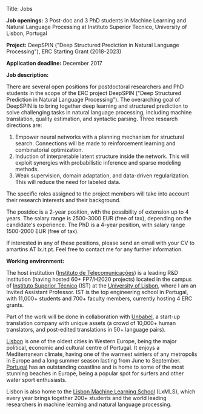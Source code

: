 Title: Jobs

**Job openings:** 3 Post-doc and 3 PhD students in Machine Learning and Natural Language Processing at Instituto Superior Tecnico, University of Lisbon, Portugal

**Project:** DeepSPIN ("Deep Structured Prediction in Natural Language Processing"), ERC Starting Grant (2018-2023)

**Application deadline:** December 2017

**Job description:**

There are several open positions for postdoctoral researchers and PhD students in the scope of the ERC project DeepSPIN ("Deep Structured Prediction in Natural Language Processing").
The overarching goal of DeepSPIN is to bring together deep learning and structured prediction to solve challenging tasks in natural language processing, including machine translation, quality estimation, and syntactic parsing.
Three research directions are:

  1. Empower neural networks with a planning mechanism for structural search. Connections will be made to reinforcement learning and combinatorial optimization.  
  2. Induction of interpretable latent structure inside the network. This will exploit synergies with probabilistic inference and sparse modeling methods.  
  3. Weak supervision, domain adaptation, and data-driven regularization. This will reduce the need for labeled data.  

The specific roles assigned to the project members will take into account their research interests and their background.

The postdoc is a 2-year position, with the possibility of extension up to 4 years. The salary range is 2500-3000 EUR (free of tax), depending on the candidate's experience. The PhD is a 4-year position, with salary range 1500-2000 EUR (free of tax).

If interested in any of these positions, please send an email with your CV to amartins AT lx.it.pt. Feel free to contact me for any further information.

**Working environment:**

The host institution ([Instituto de Telecomunicações](http://www.it.pt)) is a leading R&D institution (having hosted 60+ FP7/H2020 projects) located in the campus of [Instituto Superior Técnico](https://tecnico.ulisboa.pt/en) (IST) at the [University of Lisbon](https://www.ulisboa.pt/en), where I am an Invited Assistant Professor.
IST is the top engineering school in Portugal, with 11,000+ students and 700+ faculty members, currently hosting 4 ERC grants.

Part of the work will be done in collaboration with [Unbabel](http://www.unbabel.com), a start-up translation company with unique assets (a crowd of 10,000+ human translators, and post-edited translations in 50+ language pairs).

[Lisbon](https://en.wikipedia.org/wiki/Lisbon) is one of the oldest cities in Western Europe, being the major political, economic and cultural centre of Portugal. It enjoys a Mediterranean climate, having one of the warmest winters of any metropolis in Europe and a long summer season lasting from June to September. [Portugal](https://en.wikipedia.org/wiki/Portugal) has an outstanding coastline and is home to some of the most stunning beaches in Europe, being a popular spot for surfers and other water sport enthusiasts.

Lisbon is also home to the [Lisbon Machine Learning School](http://lxmls.it.pt) (LxMLS), which every year brings together 200+ students and the world leading researchers in machine learning and natural language processing.

